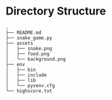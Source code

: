 # Directory Structure

```plaintext
.
├── README.md
├── snake_game.py
├── assets
│   ├── snake.png
│   ├── food.png
│   └── background.png
├── env
│   ├── bin
│   ├── include
│   ├── lib
│   └── pyvenv.cfg
└── highscore.txt
